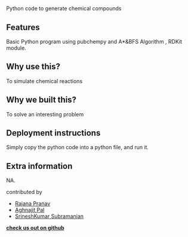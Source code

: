 # <Chemical Compound Maker>

Python code to generate chemical compounds

## Features

Basic Python program using pubchempy and A*&BFS Algorithm , RDKit module. 

## Why use this?

To simulate chemical reactions

## Why we built this?

To solve an interesting problem

## Deployment instructions

Simply copy the python code into a python file, and run it.  

## Extra information 

NA. 

contributed by
- [Rajana Pranav](https://github.com/RajanaPranav)
- [Aghnajit Pal](https://github.com/Aghnajit)
- [SrineshKumar Subramanian](https://github.com/Srinesh04)

**[check us out on github](https://github.com/RajanaPranav/ChemicalCompoundMaker)**